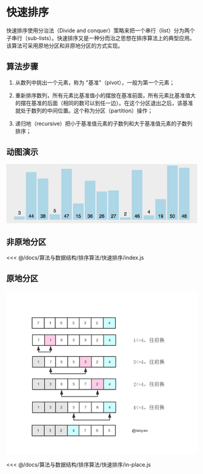 # 快速排序

快速排序使用分治法（Divide and conquer）策略来把一个串行（list）分为两个子串行（sub-lists）。快速排序又是一种分而治之思想在排序算法上的典型应用。该算法可采用原地分区和非原地分区的方式实现。

## 算法步骤

1. 从数列中挑出一个元素，称为 "基准"（pivot），一般为第一个元素；

2. 重新排序数列，所有元素比基准值小的摆放在基准前面，所有元素比基准值大的摆在基准的后面（相同的数可以到任一边）。在这个分区退出之后，该基准就处于数列的中间位置。这个称为分区（partition）操作；

3. 递归地（recursive）把小于基准值元素的子数列和大于基准值元素的子数列排序；

## 动图演示

![quickSort](./quickSort.gif)

## 非原地分区

<<< @/docs/算法与数据结构/排序算法/快速排序/index.js

## 原地分区

![in-place原地分区](./in-place.png)

<<< @/docs/算法与数据结构/排序算法/快速排序/in-place.js
